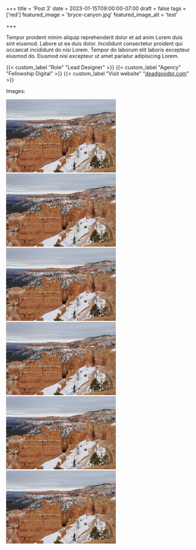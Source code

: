 +++
title = 'Post 3'
date = 2023-01-15T09:00:00-07:00
draft = false
tags = ['red']
featured_image = 'bryce-canyon.jpg'
featured_image_alt = 'test'

+++

Tempor proident minim aliquip reprehenderit dolor et ad anim Lorem duis sint eiusmod. Labore ut ea duis dolor. Incididunt consectetur proident qui occaecat incididunt do nisi Lorem. Tempor do laborum elit laboris excepteur eiusmod do. Eiusmod nisi excepteur ut amet pariatur adipisicing Lorem.

{{< custom_label "Role" "Lead Designer" >}}
{{< custom_label "Agency" "Fellowship Digital" >}}
{{< custom_label "Visit website" "[deadgoodpr.com](deadgoodpr.com)" >}}

Images:

![Bryce Canyon National Park](bryce-canyon.jpg)
![Bryce Canyon National Park](bryce-canyon.jpg)
![Bryce Canyon National Park](bryce-canyon.jpg)
![Bryce Canyon National Park](bryce-canyon.jpg)
![Bryce Canyon National Park](bryce-canyon.jpg)
![Bryce Canyon National Park](bryce-canyon.jpg)
